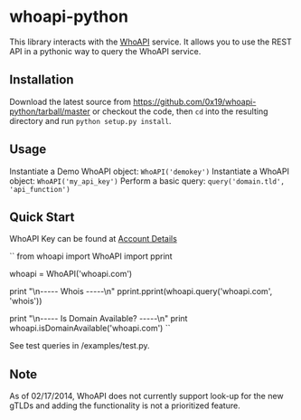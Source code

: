 whoapi-python
=============

This library interacts with the [WhoAPI](http://www.whoapi.com) service. It allows you to use the REST API in a pythonic way to query the WhoAPI service.


Installation
------------

Download the latest source from https://github.com/0x19/whoapi-python/tarball/master or checkout the code, 
then `cd` into the resulting directory and run `python setup.py install`.

Usage
-----

Instantiate a Demo WhoAPI object:   `WhoAPI('demokey')`
Instantiate a WhoAPI object:        `WhoAPI('my_api_key')`
Perform a basic query:              `query('domain.tld', 'api_function')`


Quick Start
-----------

WhoAPI Key can be found at [Account Details](http://whoapi.com/myaccount.html)

``
from whoapi import WhoAPI
import pprint

whoapi = WhoAPI('whoapi.com')

print "\n----- Whois -----\n"
pprint.pprint(whoapi.query('whoapi.com', 'whois'))

print "\n----- Is Domain Available? -----\n"
print whoapi.isDomainAvailable('whoapi.com')
``

See test queries in /examples/test.py.

Note
----
As of 02/17/2014, WhoAPI does not currently support look-up for the new gTLDs and adding the functionality is not a prioritized feature.


